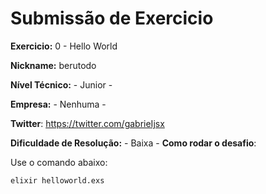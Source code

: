 # Submissão de Exercicio

**Exercicio:** 0 - Hello World

**Nickname:** berutodo

**Nível Técnico:** - Junior -

**Empresa:** -  Nenhuma -

**Twitter**: https://twitter.com/gabrieIjsx

**Dificuldade de Resolução:** - Baixa -
**Como rodar o desafio**: 

Use o comando abaixo: 
```bash
elixir helloworld.exs
```